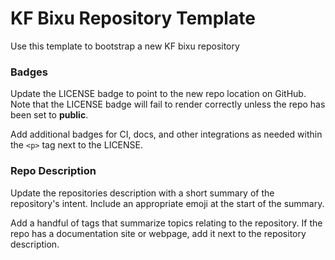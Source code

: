 # KF Bixu Repository Template

Use this template to bootstrap a new KF bixu repository 

### Badges

Update the LICENSE badge to point to the new repo location on GitHub.
Note that the LICENSE badge will fail to render correctly unless the repo has
been set to **public**.

Add additional badges for CI, docs, and other integrations as needed within the
`<p>` tag next to the LICENSE.

### Repo Description

Update the repositories description with a short summary of the repository's
intent.
Include an appropriate emoji at the start of the summary.

Add a handful of tags that summarize topics relating to the repository.
If the repo has a documentation site or webpage, add it next to the repository
description.
